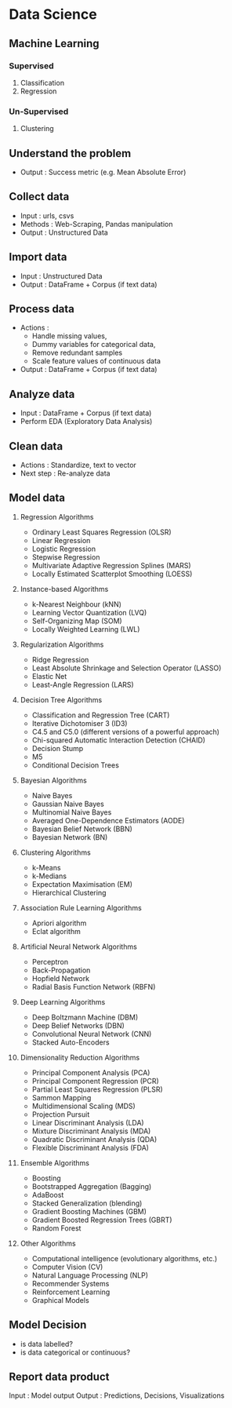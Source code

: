 # Data Science

## Machine Learning
### Supervised
1. Classification
1. Regression
### Un-Supervised
1. Clustering

## Understand the problem
* Output : Success metric (e.g. Mean Absolute Error)

## Collect data
* Input : urls, csvs
* Methods : Web-Scraping, Pandas manipulation
* Output : Unstructured Data

## Import data
* Input : Unstructured Data
* Output : DataFrame + Corpus (if text data)

## Process data
* Actions :
    * Handle missing values,
    * Dummy variables for categorical data,
    * Remove redundant samples
    * Scale feature values of continuous data
* Output : DataFrame + Corpus (if text data)

## Analyze data
* Input : DataFrame + Corpus (if text data)
* Perform EDA (Exploratory Data Analysis)

## Clean data
* Actions : Standardize, text to vector
* Next step : Re-analyze data

## Model data

1. Regression Algorithms
    + Ordinary Least Squares Regression (OLSR)
    + Linear Regression
    + Logistic Regression
    + Stepwise Regression
    + Multivariate Adaptive Regression Splines (MARS)
    + Locally Estimated Scatterplot Smoothing (LOESS)


2. Instance-based Algorithms
    + k-Nearest Neighbour (kNN)
    + Learning Vector Quantization (LVQ)
    + Self-Organizing Map (SOM)
    + Locally Weighted Learning (LWL)


3. Regularization Algorithms
    + Ridge Regression
    + Least Absolute Shrinkage and Selection Operator (LASSO)
    + Elastic Net
    + Least-Angle Regression (LARS)

4. Decision Tree Algorithms
    + Classification and Regression Tree (CART)
    + Iterative Dichotomiser 3 (ID3)
    + C4.5 and C5.0 (different versions of a powerful approach)
    + Chi-squared Automatic Interaction Detection (CHAID)
    + Decision Stump
    + M5
    + Conditional Decision Trees


5. Bayesian Algorithms
    + Naive Bayes
    + Gaussian Naive Bayes
    + Multinomial Naive Bayes
    + Averaged One-Dependence Estimators (AODE)
    + Bayesian Belief Network (BBN)
    + Bayesian Network (BN)


6. Clustering Algorithms
    + k-Means
    + k-Medians
    + Expectation Maximisation (EM)
    + Hierarchical Clustering


7. Association Rule Learning Algorithms
    + Apriori algorithm
    + Eclat algorithm


8. Artificial Neural Network Algorithms
    + Perceptron
    + Back-Propagation
    + Hopfield Network
    + Radial Basis Function Network (RBFN)


9. Deep Learning Algorithms
    + Deep Boltzmann Machine (DBM)
    + Deep Belief Networks (DBN)
    + Convolutional Neural Network (CNN)
    + Stacked Auto-Encoders


10. Dimensionality Reduction Algorithms
    + Principal Component Analysis (PCA)
    + Principal Component Regression (PCR)
    + Partial Least Squares Regression (PLSR)
    + Sammon Mapping
    + Multidimensional Scaling (MDS)
    + Projection Pursuit
    + Linear Discriminant Analysis (LDA)
    + Mixture Discriminant Analysis (MDA)
    + Quadratic Discriminant Analysis (QDA)
    + Flexible Discriminant Analysis (FDA)


11. Ensemble Algorithms
    + Boosting
    + Bootstrapped Aggregation (Bagging)
    + AdaBoost
    + Stacked Generalization (blending)
    + Gradient Boosting Machines (GBM)
    + Gradient Boosted Regression Trees (GBRT)
    + Random Forest


12. Other Algorithms
    + Computational intelligence (evolutionary algorithms, etc.)
    + Computer Vision (CV)
    + Natural Language Processing (NLP)
    + Recommender Systems
    + Reinforcement Learning
    + Graphical Models


## Model Decision
+ is data labelled?
+ is data categorical or continuous?


## Report data product
Input : Model output
Output : Predictions, Decisions, Visualizations
